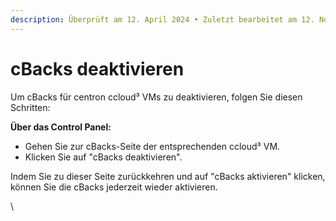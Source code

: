 ```yaml
---
description: Überprüft am 12. April 2024 • Zuletzt bearbeitet am 12. November 2024
---
```


# cBacks deaktivieren

Um cBacks für centron ccloud³ VMs zu deaktivieren, folgen Sie diesen Schritten:

**Über das Control Panel:**

* Gehen Sie zur cBacks-Seite der entsprechenden ccloud³ VM.
* Klicken Sie auf "cBacks deaktivieren".

Indem Sie zu dieser Seite zurückkehren und auf "cBacks aktivieren" klicken, können Sie die cBacks jederzeit wieder aktivieren.



\
